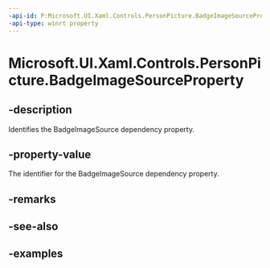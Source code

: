 ```yaml
---
-api-id: P:Microsoft.UI.Xaml.Controls.PersonPicture.BadgeImageSourceProperty
-api-type: winrt property
---
```


<!-- Property syntax.
public DependencyProperty BadgeImageSourceProperty { get; }
-->

# Microsoft.UI.Xaml.Controls.PersonPicture.BadgeImageSourceProperty

## -description

Identifies the BadgeImageSource dependency property.

## -property-value

The identifier for the BadgeImageSource dependency property.

## -remarks

## -see-also

## -examples

